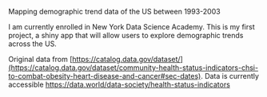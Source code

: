 
Mapping demographic trend data of the US between 1993-2003

I am currently enrolled in New York Data Science Academy. This is my first project, a shiny app that will allow users to explore demographic trends across the US. 

Original data from [https://catalog.data.gov/dataset/](https://catalog.data.gov/dataset/community-health-status-indicators-chsi-to-combat-obesity-heart-disease-and-cancer#sec-dates). Data is currently accessible https://data.world/data-society/health-status-indicators
